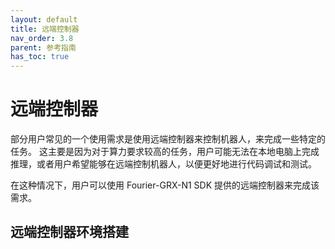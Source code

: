 ```yaml
---
layout: default
title: 远端控制器
nav_order: 3.8
parent: 参考指南
has_toc: true
---
```


# 远端控制器

部分用户常见的一个使用需求是使用远端控制器来控制机器人，来完成一些特定的任务。
这主要是因为对于算力要求较高的任务，用户可能无法在本地电脑上完成推理，或者用户希望能够在远端控制机器人，以便更好地进行代码调试和测试。

在这种情况下，用户可以使用 Fourier-GRX-N1 SDK 提供的远端控制器来完成该需求。

## 远端控制器环境搭建

